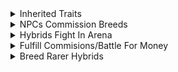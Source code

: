 <details>
    <summary>Inherited Traits</summary>
    <ul>
        <li>1 Trait/Slot</li>
        <ul>
            <li>Traits Conflict</li>
            <ul>
                <li>Cointoss</li>
                <ul>
                    <li>Rarer Traits Less Likely</li>
                </ul>
            </ul>
            <li>Slots</li>
            <ul>
                <li>Skin</li>
                <li>Tail</li>
                <li>Head</li>
                <li>Legs</li>
                <li>Feet</li>
                <li>Eye</li>
                <ul>
                    <li>Amount</li>
                    <li>Type</li>
                </ul>
                <li>Weapon</li>
                <ul>
                    <li>Element</li>
                    <ul>
                        <li>Earth</li>
                        <li>Fire</li>
                        <li>Water</li>
                        <li>Air</li>
                        <li>Lightning</li>
                        <li>Light</li>
                        <li>Dark</li>
                        <li>Toxic</li>
                    </ul>
                    <li>Emitter</li>
                    <ul>
                        <li>Breath</li>
                        <li>Tail</li>
                        <li>Teeth</li>
                        <li>Claws</li>
                    </ul>
                </ul>
            </ul>
        </ul>
        <li>Traits Define Stats</li>
    </ul>
</details>
<details>
    <summary>NPCs Commission Breeds</summary>
    <ul>
        <li>Better Hybrids</li>
        <ul>
            <li>More Money</li>
        </ul>
    </ul>
</details>
<details>
    <summary>Hybrids Fight In Arena</summary>
    <ul>
        <li>Win Fights To Go Up In Rank</li>
        <ul>
            <li>Ranks</li>
            <ul>
                <li>Roman Numerals</li>
            </ul>
            <li>Higher Rank</li>
            <ul>
                <li>More Rewards</li>
                <ul>
                    <li>Money</li>
                    <li>Eggs</li>
                    <li>Boosts</li>
                    <li>Discounts</li>
                    <li>Etc.</li>
                </ul>
            </ul>
        </ul>
    </ul>
</details>
<details>
    <summary>Fulfill Commisions/Battle For Money</summary>
    <ul>
        <li>Buy Eggs With Money</li>
        <ul>
            <li>Hatch Eggs Into New Animals To Breed</li>
        </ul>
    </ul>
</details>
<details>
    <summary>Breed Rarer Hybrids</summary>
    <ul>
        <li>Higher Player Tier</li>
        <ul>
            <li>Tiers</li>
            <ul>
                <li>I</li>
                <li>II</li>
                <li>III</li>
                <li>IV</li>
                <li>V</li>
                <li>VI</li>
            </ul>
            <li>Rarer Eggs In Shop</li>
            <ul>
                <li>Rarities</li>
                <ul>
                    <li>Common</li>
                    <li>Uncommon</li>
                    <li>Rare</li>
                    <li>Legendary</li>
                    <li>Mythical</li>
                    <li>Deific</li>
                </ul>
            </ul>
        </ul>
    </ul>
</details>
